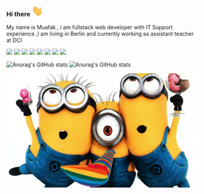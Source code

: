 
### Hi there <img src="wave.gif" width="30px">

My name is Muafak ,  i am fullstack web developer with IT Support experience ,I am living in Berlin and currently working as assistant teacher at DCI 
<!--
**mwafaka/mwafaka** is a ✨ _special_ ✨ repository because its `README.md` (this file) appears on your GitHub profile.

Here are some ideas to get you started:
--🔭 I’m currently working on ...
- 🌱 I’m currently learning ...
- 👯 I’m looking to collaborate on ...
- 🤔 I’m looking for help with ...
- 💬 Ask me about ...
- 📫 How to reach me: ...
- 😄 Pronouns: ...
- ⚡ Fun fact: ...
-->

![](https://img.shields.io/badge/code-Javascript-informational?style=flat&logo=<LOGO_NAME>&logoColor=white&color=2bbc8a)
![](https://img.shields.io/badge/code-typescript-informational?style=flat&logo=<LOGO_NAME>&logoColor=white&color=2bbc8a) 
![](https://img.shields.io/badge/code-Python-informational?style=flat&logo=<LOGO_NAME>&logoColor=white&color=2bbc8a) 
![](https://img.shields.io/badge/code-React-informational?style=flat&logo=<LOGO_NAME>&logoColor=white&color=2bbc8a) 
![](https://img.shields.io/badge/code-Redux-informational?style=flat&logo=<LOGO_NAME>&logoColor=white&color=2bbc8a)
![](https://img.shields.io/badge/code-NodeJS-informational?style=flat&logo=<LOGO_NAME>&logoColor=white&color=2bbc8a)
![](https://img.shields.io/badge/code-ExpressJS-informational?style=flat&logo=<LOGO_NAME>&logoColor=white&color=2bbc8a)
![](https://img.shields.io/badge/code-sql-informational?style=flat&logo=<LOGO_NAME>&logoColor=white&color=2bbc8a)

![Anurag's GitHub stats](https://github-readme-stats.vercel.app/api?username=mwafaka&show_icons=true)
![Anurag's GitHub stats](https://github-readme-stats.vercel.app/api?username=mwafaka&show_icons=true&theme=radical)




<img src="minio.jpg" height='300px' width='100%'>


